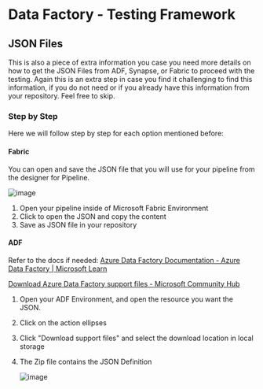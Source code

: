 # Data Factory - Testing Framework

## JSON Files

This is also a piece of extra information you case you need more details on how to get the JSON Files from ADF, Synapse, or Fabric to proceed with the testing. Again this is an extra step in case you find it challenging to find this information, if you do not need or if you already have this information from your repository. Feel free to skip.

### Step by Step 

Here we will follow step by step for each option mentioned before:

#### Fabric

You can open and save the JSON file that you will use for your pipeline from the designer for Pipeline.

 
![image](https://github.com/LiliamLeme/data-factory-testing-framework/assets/62876278/babc8daa-4a8b-4491-8d75-0161851ee414)


1. Open your pipeline inside of Microsoft Fabric Environment
2. Click to open the JSON and copy the content
3. Save as JSON file in your repository


#### ADF 

Refer to the docs if needed: [Azure Data Factory Documentation - Azure Data Factory | Microsoft Learn](https://learn.microsoft.com/en-us/azure/data-factory/)

[Download Azure Data Factory support files - Microsoft Community Hub](https://techcommunity.microsoft.com/t5/azure-data-factory-blog/download-azure-data-factory-support-files/ba-p/1042848)

1. Open your ADF Environment, and open the resource you want the JSON.

2. Click on the action ellipses

3. Click "Download support files" and select the download location in local storage

4. The Zip file contains the JSON Definition
   

   ![image](https://github.com/LiliamLeme/data-factory-testing-framework/assets/62876278/86c98352-a9f4-4b8e-932e-bc57c2b457bc)
 

   
